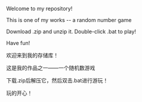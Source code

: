 Welcome to my repository!

This is one of my works -- a random number game

Download .zip and unzip it. Double-click .bat to play!

Have fun!

欢迎来到我的存储库！

这是我的作品之一——一个随机数游戏

下载.zip后解压它，然后双击.bat进行游玩！

玩的开心！
